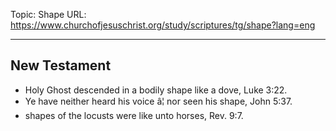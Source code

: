 Topic: Shape
URL: https://www.churchofjesuschrist.org/study/scriptures/tg/shape?lang=eng

---

## New Testament

- Holy Ghost descended in a bodily shape like a dove, Luke 3:22.
- Ye have neither heard his voice â¦ nor seen his shape, John 5:37.
- shapes of the locusts were like unto horses, Rev. 9:7.

